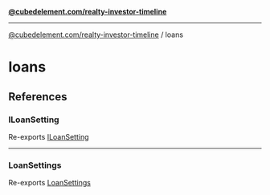 [**@cubedelement.com/realty-investor-timeline**](../index.md)

---

[@cubedelement.com/realty-investor-timeline](../modules.md) / loans

# loans

## References

### ILoanSetting

Re-exports [ILoanSetting](i-loan-settings/interfaces/ILoanSetting.md)

---

### LoanSettings

Re-exports [LoanSettings](loan-settings/enumerations/LoanSettings.md)
